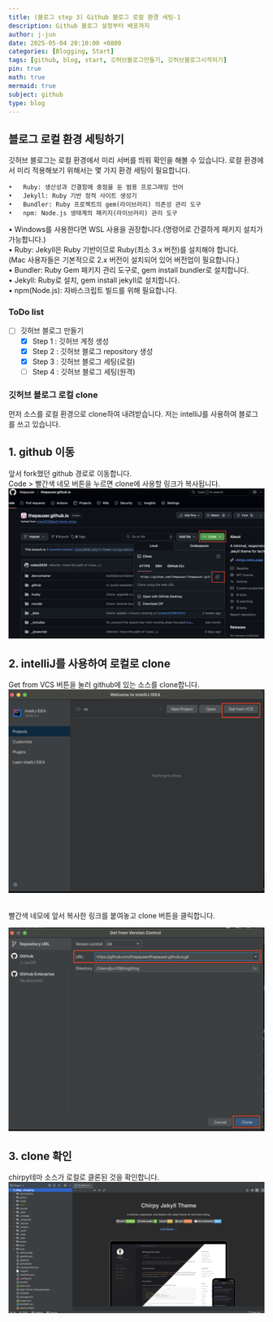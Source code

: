 ```yaml
---
title: (블로그 step 3) Github 블로그 로컬 환경 세팅-1
description: Github 블로그 설정부터 배포까지
author: j-jun
date: 2025-05-04 20:10:00 +0800
categories: [Blogging, Start]
tags: [github, blog, start, 깃허브블로그만들기, 깃허브블로그시작히기]
pin: true
math: true
mermaid: true
subject: github
type: blog
---
```


## 블로그 로컬 환경 세팅하기

깃허브 블로그는 로컬 환경에서 미리 서버를 띄워 확인을 해볼 수 있습니다. 로컬 환경에서 미리 적용해보기 위해서는 몇 가지 환경 세팅이 필요합니다.
<br>

	•	Ruby: 생산성과 간결함에 중점을 둔 범용 프로그래밍 언어
	•	Jekyll: Ruby 기반 정적 사이트 생성기
	•	Bundler: Ruby 프로젝트의 gem(라이브러리) 의존성 관리 도구
	•	npm: Node.js 생태계의 패키지(라이브러리) 관리 도구

•	Windows를 사용한다면 WSL 사용을 권장합니다.(명령어로 간결하게 패키지 설치가 가능합니다.)
<br>
•	Ruby: Jekyll은 Ruby 기반이므로 Ruby(최소 3.x 버전)를 설치해야 합니다.
<br>
(Mac 사용자들은 기본적으로 2.x 버전이 설치되어 있어 버전업이 필요합니다.)
<br>
•	Bundler: Ruby Gem 패키지 관리 도구로, gem install bundler로 설치합니다.
<br>
•	Jekyll: Ruby로 설치, gem install jekyll로 설치합니다.
<br>
•	npm(Node.js): 자바스크립트 빌드를 위해 필요합니다.


### ToDo list
- [ ] 깃허브 블로그 만들기
  - [x] Step 1 : 깃허브 계정 생성
  - [x] Step 2 : 깃허브 블로그 repository 생성
  - [x] Step 3 : 깃허브 블로그 세팅(로컬)
  - [ ] Step 4 : 깃허브 블로그 세팅(원격)
  
### 깃허브 블로그 로컬 clone
먼저 소스를 로컬 환경으로 clone하여 내려받습니다.
저는 intelliJ를 사용하여 블로그를 쓰고 있습니다.

## 1. github 이동
앞서 fork했던 github 경로로 이동합니다.
<br>
Code > 빨간색 네모 버튼을 누르면 clone에 사용할 링크가 복사됩니다.
  ![Desktop View](../assets/img/post3/gitclone.png)


## 2. intelliJ를 사용하여 로컬로 clone
Get from VCS 버튼을 눌러 github에 있는 소스를 clone합니다.
![Desktop View](../assets/img/post3/gitclone2.png)

<br>
빨간색 네모에 앞서 복사한 링크를 붙여놓고 clone 버튼을 클릭합니다.
<br>

![Desktop View](../assets/img/post3/gitclone3.png)

## 3. clone 확인
chirpy테마 소스가 로컬로 클론된 것을 확인합니다.
   ![Desktop View](../assets/img/post3/gitclone4.png)
